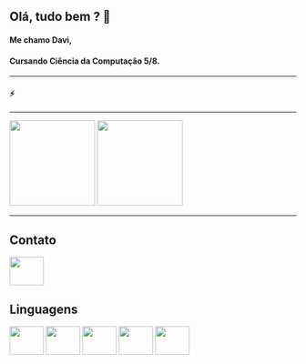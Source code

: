 ## Olá, tudo bem ? 👋

#### Me chamo Davi, 
#### Cursando Ciência da Computação 5/8. 

---
#### ⚡

---

<div>
<img height = "150em" src ="https://github-readme-stats.vercel.app/api?username=DAVItenori&show_icons=true&theme=radical">

<img height= "150em" src = "https://github-readme-stats.vercel.app/api/top-langs/?username=DAVItenori&layout=compact)](https://github.com/anuraghazra/github-readme-stats">

</div>

---

## Contato

<div>

<a href= "https://www.linkedin.com/in/davitenorio/">
<img src = "https://cdn.jsdelivr.net/gh/devicons/devicon/icons/linkedin/linkedin-original-wordmark.svg"aligh="center" height="50" width="60">

</a>
</div>

## Linguagens

<div>
<img src = "https://cdn.jsdelivr.net/gh/devicons/devicon/icons/python/python-original-wordmark.svg"aligh="center" height="50" width="60">
<img src = "https://cdn.jsdelivr.net/gh/devicons/devicon/icons/csharp/csharp-original.svg"aligh="center" height="50" width="60">
<img src = "https://cdn.jsdelivr.net/gh/devicons/devicon/icons/dotnetcore/dotnetcore-original.svg"aligh="center" height="50" width="60">
<img src = "https://cdn.jsdelivr.net/gh/devicons/devicon/icons/oracle/oracle-original.svg"aligh="center" height="50" width="60">
<img src = "https://cdn.jsdelivr.net/gh/devicons/devicon/icons/mysql/mysql-original-wordmark.svg"aligh="center" height="50" width="60">

</div>
